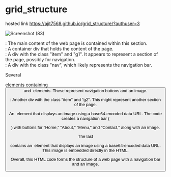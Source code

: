 # grid_structure
hosted link  https://ajit7568.github.io/grid_structure/?authuser=3
 
![Screenshot (83)](https://github.com/ajit7568/grid_structure/assets/104454960/2c08d3f1-dc40-45e5-a306-6e03f7cf3d03)

<body>: The main content of the web page is contained within this section.

<div class="container">: A container div that holds the content of the page.

<div class="item g1">: A div with the class "item" and "g1". It appears to represent a section of the page, possibly for navigation.

<div class="nav">: A div with the class "nav", which likely represents the navigation bar.

Several <div> elements containing <button> and <img> elements. These represent navigation buttons and an image.
<div class="item g2">: Another div with the class "item" and "g2". This might represent another section of the page.

An <img> element that displays an image using a base64-encoded data URL.
The code creates a navigation bar (<div class="nav">) with buttons for "Home," "About," "Menu," and "Contact," along with an image.

The last <div class="item g2"> contains an <img> element that displays an image using a base64-encoded data URL. This image is embedded directly in the HTML.

Overall, this HTML code forms the structure of a web page with a navigation bar and an image. 
